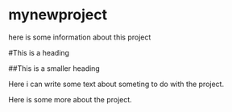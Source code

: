 # mynewproject


here is some information about this project

#This is a heading

##This is a smaller heading

Here i can write some text about someting to do with the project.

Here is some more about the project.


